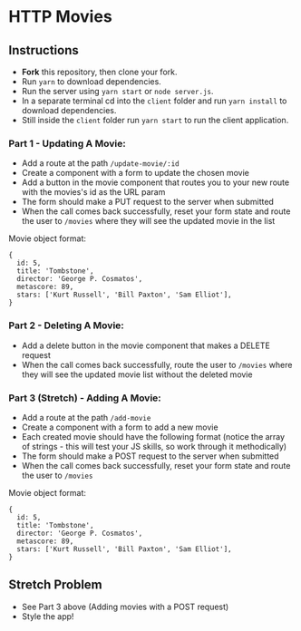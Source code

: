 # HTTP Movies

## Instructions

- **Fork** this repository, then clone your fork.
- Run `yarn` to download dependencies.
- Run the server using `yarn start` or `node server.js`.
- In a separate terminal cd into the `client` folder and run `yarn install` to download dependencies.
- Still inside the `client` folder run `yarn start` to run the client application.

### Part 1 - Updating A Movie:

- Add a route at the path `/update-movie/:id`
- Create a component with a form to update the chosen movie
- Add a button in the movie component that routes you to your new route with the movies's id as the URL param
- The form should make a PUT request to the server when submitted
- When the call comes back successfully, reset your form state and route the user to `/movies` where they will see the updated movie in the list

Movie object format:

```
{
  id: 5,
  title: 'Tombstone',
  director: 'George P. Cosmatos',
  metascore: 89,
  stars: ['Kurt Russell', 'Bill Paxton', 'Sam Elliot'],
}
```

### Part 2 - Deleting A Movie:

- Add a delete button in the movie component that makes a DELETE request
- When the call comes back successfully, route the user to `/movies` where they will see the updated movie list without the deleted movie

### Part 3 (Stretch) - Adding A Movie:

- Add a route at the path `/add-movie`
- Create a component with a form to add a new movie
- Each created movie should have the following format (notice the array of strings - this will test your JS skills, so work through it methodically)
- The form should make a POST request to the server when submitted
- When the call comes back successfully, reset your form state and route the user to `/movies`

Movie object format:

```
{
  id: 5,
  title: 'Tombstone',
  director: 'George P. Cosmatos',
  metascore: 89,
  stars: ['Kurt Russell', 'Bill Paxton', 'Sam Elliot'],
}
```

## Stretch Problem

- See Part 3 above (Adding movies with a POST request)
- Style the app!

